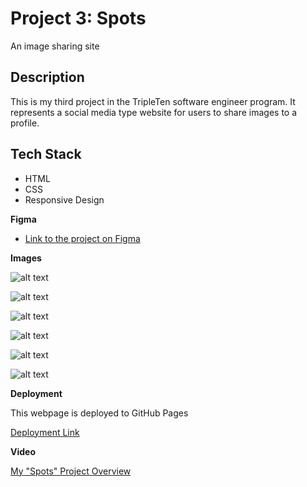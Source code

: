 # Project 3: Spots

An image sharing site

## Description

This is my third project in the TripleTen software engineer program. It represents a social media type website for users to share images to a profile.

## Tech Stack

- HTML
- CSS
- Responsive Design

**Figma**

- [Link to the project on Figma](https://www.figma.com/file/BBNm2bC3lj8QQMHlnqRsga/Sprint-3-Project-%E2%80%94-Spots?type=design&node-id=2%3A60&mode=design&t=afgNFybdorZO6cQo-1)

**Images**

![alt text](images/1-photo-by-moritz-feldmann-from-pexels.jpg)

![alt text](images/2-photo-by-ceiline-from-pexels.jpg)

![alt text](images/3-photo-by-tubanur-dogan-from-pexels.jpg)

![alt text](images/4-photo-by-maurice-laschet-from-pexels.jpg)

![alt text](images/5-photo-by-van-anh-nguyen-from-pexels.jpg)

![alt text](images/6-photo-by-moritz-feldmann-from-pexels.jpg)

**Deployment**

This webpage is deployed to GitHub Pages

[Deployment Link](https://samuller13.github.io/se_project_spots/)

**Video**

[My "Spots" Project Overview](https://drive.google.com/file/d/1mooTK0480wEE9f7a-ADmcjDsq2D32XnI/view?usp=sharing)
